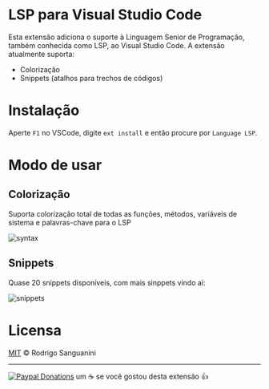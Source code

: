 # LSP para Visual Studio Code

Esta extensão adiciona o suporte à Linguagem Senior de Programação, também conhecida como LSP, ao Visual Studio Code. A extensão atualmente suporta:

* Colorização
* Snippets (atalhos para trechos de códigos)

# Instalação

Aperte `F1` no VSCode, digite `ext install` e então procure por `Language LSP`.

# Modo de usar

## Colorização

Suporta colorização total de todas as funções, métodos, variáveis de sistema e palavras-chave para o LSP

![syntax](https://github.com/rodrigokiller/vscode-language-lsp/raw/master/images/vscode-lsp-syntax_.png)

## Snippets

Quase 20 snippets disponíveis, com mais sinppets vindo aí:

![snippets](https://github.com/rodrigokiller/vscode-language-lsp/raw/master/images/vscode-lsp-snippets_.png)

# Licensa

[MIT](https://github.com/rodrigokiller/vscode-language-lsp/blob/master/LICENSE.md) &copy; Rodrigo Sanguanini

---

[![Paypal Donations](https://www.paypalobjects.com/pt_BR/BR/i/btn/btn_donateCC_LG.gif)](https://www.paypal.com/cgi-bin/webscr?cmd=_s-xclick&hosted_button_id=CYVJWACMHLZZ4) um :coffee: se você gostou desta extensão :thumbsup: